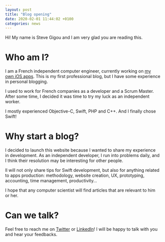 ```yaml
---
layout: post
title: "Blog opening"
date: 2020-02-01 11:44:02 +0100
categories: news
---
```


Hi! My name is Steve Gigou and I am very glad you are reading this.


# Who am I?
I am a French independent computer engineer, currently working on [my own iOS apps](https://steve.gigou.fr). This is my first professional blog, but I have some experience in personal blogging.

I used to work for French companies as a developer and a Scrum Master. After some time, I decided it was time to try my luck as an independent worker.

I mostly experienced Objective-C, Swift, PHP and C++. And I finally chose Swift!


# Why start a blog?

I decided to launch this website because I wanted to share my experience in development. As an independent developer, I run into problems daily, and I think their resolution may be interesting for other people.

Il will not only share tips for Swift development, but also for anything related to apps production: methodology, website creation, UX, prototyping, accounting, time management, productivity…

I hope that any computer scientist will find articles that are relevant to him or her.


# Can we talk?

Feel free to reach me on [Twitter](https://twitter.com/SteveGigou) or [LinkedIn](https://www.linkedin.com/in/stevegigou/)! I will be happy to talk with you and hear your feedbacks.
